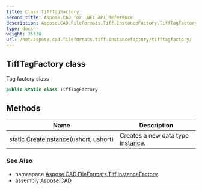 ```yaml
---
title: Class TiffTagFactory
second_title: Aspose.CAD for .NET API Reference
description: Aspose.CAD.FileFormats.Tiff.InstanceFactory.TiffTagFactory class. Tag factory class
type: docs
weight: 35330
url: /net/aspose.cad.fileformats.tiff.instancefactory/tifftagfactory/
---
```

## TiffTagFactory class

Tag factory class

```csharp
public static class TiffTagFactory
```

## Methods

| Name | Description |
| --- | --- |
| static [CreateInstance](../../aspose.cad.fileformats.tiff.instancefactory/tifftagfactory/createinstance/)(ushort, ushort) | Creates a new data type instance. |

### See Also

* namespace [Aspose.CAD.FileFormats.Tiff.InstanceFactory](../../aspose.cad.fileformats.tiff.instancefactory/)
* assembly [Aspose.CAD](../../)


